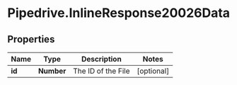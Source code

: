 # Pipedrive.InlineResponse20026Data

## Properties

Name | Type | Description | Notes
------------ | ------------- | ------------- | -------------
**id** | **Number** | The ID of the File | [optional] 


